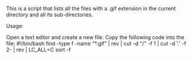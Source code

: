 This is a script that lists all the files with a .gif extension in the current directory and all its sub-directories.

Usage:

Open a text editor and create a new file.
Copy the following code into the file:
#!/bin/bash
find -type f -name "*.gif" | rev | cut -d "/" -f 1 | cut -d '.' -f 2- | rev | LC_ALL=C sort -f
